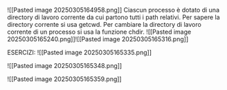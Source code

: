 ![[Pasted image 20250305164958.png]]
Ciascun processo è dotato di una directory di lavoro corrente da cui partono tutti i path relativi. Per sapere la directory corrente si usa getcwd. Per cambiare la directory di lavoro corrente di un processo si usa la funzione chdir.
![[Pasted image 20250305165240.png]]![[Pasted image 20250305165316.png]]

ESERCIZI:
![[Pasted image 20250305165335.png]]

![[Pasted image 20250305165348.png]]

![[Pasted image 20250305165359.png]]